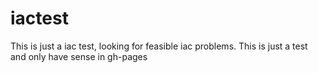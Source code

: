 # iactest

This is just a iac test, looking for feasible iac problems. This is just a test and only have sense in gh-pages
